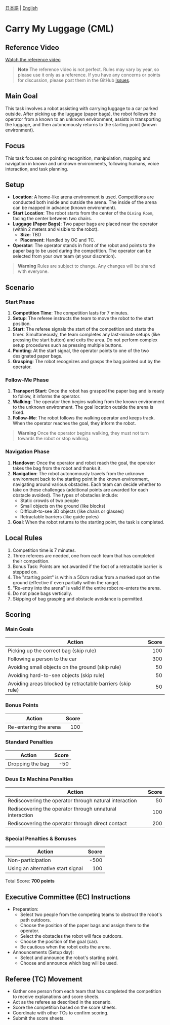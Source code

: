 [日本語](./cml_ja.md) | [English](./cml_en.md)

# Carry My Luggage (CML)

## Reference Video
[Watch the reference video](https://youtu.be/dzyJ1dHTulc)

> **Note**
> The reference video is not perfect. Rules may vary by year, so please use it only as a reference.
> If you have any concerns or points for discussion, please post them in the GitHub [Issues](https://github.com/RoboCupAtHomeJP/Rule2023/issues).

## Main Goal
This task involves a robot assisting with carrying luggage to a car parked outside. After picking up the luggage (paper bags), the robot follows the operator from a known to an unknown environment, assists in transporting the luggage, and then autonomously returns to the starting point (known environment).

## Focus
This task focuses on pointing recognition, manipulation, mapping and navigation in known and unknown environments, following humans, voice interaction, and task planning.

## Setup
- **Location**: A home-like arena environment is used. Competitions are conducted both inside and outside the arena. The inside of the arena can be mapped in advance (known environment).
- **Start Location**: The robot starts from the center of the `Dining Room`, facing the center between two chairs.
- **Luggage (Paper Bags)**: Two paper bags are placed near the operator (within 2 meters and visible to the robot).
  - **Size**: TBD
  - **Placement**: Handled by OC and TC.
- **Operator**: The operator stands in front of the robot and points to the paper bag to be used during the competition. The operator can be selected from your own team (at your discretion).

> **Warning**
> Rules are subject to change. Any changes will be shared with everyone.

## Scenario

### Start Phase
1. **Competition Time**: The competition lasts for 7 minutes.
2. **Setup**: The referee instructs the team to move the robot to the start position.
3. **Start**: The referee signals the start of the competition and starts the timer. Simultaneously, the team completes any last-minute setups (like pressing the start button) and exits the area. Do not perform complex setup procedures such as pressing multiple buttons.
4. **Pointing**: At the start signal, the operator points to one of the two designated paper bags.
5. **Grasping**: The robot recognizes and grasps the bag pointed out by the operator.

### Follow-Me Phase
1. **Transport Start**: Once the robot has grasped the paper bag and is ready to follow, it informs the operator.
2. **Walking**: The operator then begins walking from the known environment to the unknown environment. The goal location outside the arena is fixed.
3. **Follow-Me**: The robot follows the walking operator and keeps track. When the operator reaches the goal, they inform the robot.

> **Warning**
> Once the operator begins walking, they must not turn towards the robot or stop walking.

### Navigation Phase
1. **Handover**: Once the operator and robot reach the goal, the operator takes the bag from the robot and thanks it.
2. **Navigation**: The robot autonomously travels from the unknown environment back to the starting point in the known environment, navigating around various obstacles. Each team can decide whether to take on these challenges (additional points are awarded for each obstacle avoided). The types of obstacles include:
   - Static crowds of two people
   - Small objects on the ground (like blocks)
   - Difficult-to-see 3D objects (like chairs or glasses)
   - Retractable barriers (like guide poles)
3. **Goal**: When the robot returns to the starting point, the task is completed.

## Local Rules
1. Competition time is 7 minutes.
2. Three referees are needed, one from each team that has completed their competition.
3. Bonus Task: Points are not awarded if the foot of a retractable barrier is stepped on.
4. The "starting point" is within a 50cm radius from a marked spot on the ground (effective if even partially within the range).
5. "Re-entry into the arena" is valid if the entire robot re-enters the arena.
6. Do not place bags vertically.
7. Skipping of bag grasping and obstacle avoidance is permitted.

## Scoring

### Main Goals
| Action                                  | Score |
| --------------------------------------- | -----:|
| Picking up the correct bag (skip rule)  |   100 |
| Following a person to the car           |   300 |
| Avoiding small objects on the ground (skip rule) | 50 |
| Avoiding hard-to-see objects (skip rule)|   50 |
| Avoiding areas blocked by retractable barriers (skip rule) | 50 |

### Bonus Points
| Action                      | Score |
| --------------------------- | -----:|
| Re-entering the arena       |   100 |

### Standard Penalties
| Action             | Score |
| ------------------ | -----:|
| Dropping the bag   |   -50 |

### Deus Ex Machina Penalties
| Action                                        | Score |
| --------------------------------------------- | -----:|
| Rediscovering the operator through natural interaction |  50 |
| Rediscovering the operator through unnatural interaction | 100 |
| Rediscovering the operator through direct contact | 200 |

### Special Penalties & Bonuses
| Action                        | Score |
| ----------------------------- | -----:|
| Non-participation             |  -500 |
| Using an alternative start signal |  100 |

Total Score: **700 points**

## Executive Committee (EC) Instructions
- Preparation:
  - Select two people from the competing teams to obstruct the robot's path outdoors.
  - Choose the position of the paper bags and assign them to the operator.
  - Select the obstacles the robot will face outdoors.
  - Choose the position of the goal (car).
  - Be cautious when the robot exits the arena.
- Announcements (Setup day):
  - Select and announce the robot's starting point.
  - Choose and announce which bag will be used.

## Referee (TC) Movement
- Gather one person from each team that has completed the competition to receive explanations and score sheets.
- Act as the referee as described in the scenario.
- Score the competition based on the score sheets.
- Coordinate with other TCs to confirm scoring.
- Submit the score sheets.

